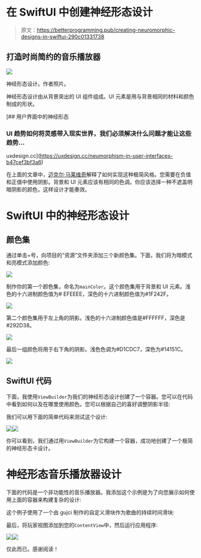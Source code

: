 # 在 SwiftUI 中创建神经形态设计

> 原文：<https://betterprogramming.pub/creating-neuromorphic-designs-in-swiftui-290c01331738>

## 打造时尚简约的音乐播放器

![](img/58c68e07741808b550d54a2638cf789f.png)

神经形态设计。作者照片。

神经形态设计由从背景突出的 UI 组件组成。UI 元素是用与背景相同的材料和颜色制成的形状。

[](https://uxdesign.cc/neumorphism-in-user-interfaces-b47cef3bf3a6) [## 用户界面中的神经形态

### UI 趋势如何将灵感带入现实世界，我们必须解决什么问题才能让这些趋势…

uxdesign.cc](https://uxdesign.cc/neumorphism-in-user-interfaces-b47cef3bf3a6) 

在上面的文章中，[迈克尔·马莱维奇](https://medium.com/u/fde1eb3eb589)解释了如何实现这种极简风格。您需要在负值和正值中使用阴影。背景和 UI 元素应该有相同的色调。你应该选择一种不遮盖明暗阴影的颜色，这样设计才能奏效。

# SwiftUI 中的神经形态设计

## 颜色集

通过单击+号，向项目的“资源”文件夹添加三个新颜色集。下面，我们将为暗模式和亮模式添加颜色:

![](img/61b7ea9242ec3af5f1aefca1171692ed.png)

制作你的第一个颜色集，命名为`mainColor`。这个颜色集用于背景和 UI 元素。浅色的十六进制颜色值为# EFEEEE，深色的十六进制颜色值为#1F242F。

![](img/518bcaade243da399f53cc1f06b8862b.png)

第二个颜色集用于左上角的阴影。浅色的十六进制颜色值是#FFFFFF，深色是#292D38。

![](img/cd182e15392f6c1bd5379b1fa4d8a1cb.png)

最后一组颜色将用于右下角的阴影。浅色色调为#D1CDC7，深色为#14151C。

![](img/5e36c88368631f67f99ff92e8c3c72e2.png)

## SwiftUI 代码

下面，我使用`ViewBuilder`为我们的神经形态设计创建了一个容器。您可以在代码中看到如何以及在哪里使用颜色。您可以根据自己的喜好调整阴影半径:

我们可以用下面的简单代码来测试这个设计:

![](img/94645bcc34956f013c9d571a2eabb348.png)![](img/55bdf4201ba79c67aa7089fbefa4be50.png)

你可以看到，我们通过用`ViewBuilder`为它构建一个容器，成功地创建了一个极简的神经形态卡设计。

# 神经形态音乐播放器设计

下面的代码是一个非功能性的音乐播放器。我添加这个示例是为了向您展示如何使用上面的容器来构建复杂的设计:

这个例子使用了一个由 gujci 制作的自定义滑块作为歌曲的持续时间滑块:

最后，将玩家视图添加到您的`ContentView`中，然后运行应用程序:

![](img/4b645cef2a7494a933d2614f4660b77b.png)![](img/04317fd9460aa1f007dadf0934d1c8d3.png)

仅此而已。感谢阅读！